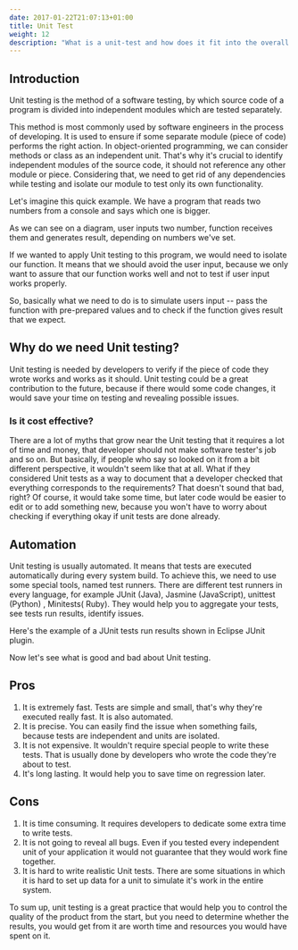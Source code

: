 ```yaml
---
date: 2017-01-22T21:07:13+01:00
title: Unit Test
weight: 12
description: "What is a unit-test and how does it fit into the overall quality and testing process of software development and testing."
---
```


## Introduction

Unit testing is the method of a software testing, by which source code of a program is divided into independent modules which are tested separately.

This method is most commonly used by software engineers in the process of developing. It is used to ensure if some separate module (piece of code) performs the right action. In object-oriented programming, we can consider methods or class as an independent unit. That's why it's crucial to identify independent modules of the source code, it should not reference any other module or piece. Considering that, we need to get rid of any dependencies while testing and isolate our module to test only its own functionality. 

Let's imagine this quick example. We have a program that reads two numbers from a console and says which one is bigger. 

As we can see on a diagram, user inputs two number, function receives them and generates result, depending on numbers we've set. 

If we wanted to apply Unit testing to this program, we would need to isolate our function. It means that we should avoid the user input, because we only want to assure that our function works well and not to test if user input works properly.

So, basically what we need to do is to simulate users input -- pass the function with pre-prepared values and to check if the function gives result that we expect. 

## Why do we need Unit testing?
Unit testing is needed by developers to verify if the piece of code they wrote works and works as it should. Unit testing could be a great contribution to the future, because if there would some code changes, it would save your time on testing and revealing possible issues. 

### Is it cost effective?
There are a lot of myths that grow near the Unit testing that it requires a lot of time and money, that developer should not make software tester's job and so on. But basically, if people who say so looked on it from a bit different perspective, it wouldn't seem like that at all. What if they considered Unit tests as a way to document that a developer checked that everything corresponds to the requirements? That doesn't sound that bad, right? Of course, it would take some time, but later code would be easier to edit or to add something new, because you won't have to worry about checking if everything okay if unit tests are done already.

## Automation

Unit testing is usually automated. It means that tests are executed automatically during every system build. To achieve this, we need to use some special tools, named test runners. There are different test runners in every language, for example JUnit (Java), Jasmine (JavaScript), unittest (Python) , Minitests( Ruby). They would help you to aggregate your tests, see tests run results, identify issues. 

Here's the example of a JUnit tests run results shown in Eclipse JUnit plugin.

Now let's see what is good and bad about Unit testing.

## Pros

1.  It is extremely fast. Tests are simple and small, that's why they're executed really fast. It is also automated. 
2.  It is precise. You can easily find the issue when something fails, because tests are independent and units are isolated.
3.  It is not expensive. It wouldn't require special people to write these tests. That is usually done by developers who wrote the code they're about to test.
4.  It's long lasting. It would help you to save time on regression later. 

## Cons

1.  It is time consuming. It requires developers to dedicate some extra time to write tests.
2.  It is not going to reveal all bugs. Even if you tested every independent unit of your application it would not guarantee that they would work fine together.
3.  It is hard to write realistic Unit tests. There are some situations in which it is hard to set up data for a unit to simulate it's work in the entire system. 

To sum up, unit testing is a great practice that would help you to control the quality of the product from the start, but you need to determine whether the results, you would get from it are worth time and resources you would have spent on it.